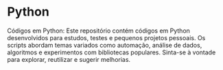 # Python
Códigos em Python: Este repositório contém códigos em Python desenvolvidos para estudos, testes e pequenos projetos pessoais. Os scripts abordam temas variados como automação, análise de dados, algoritmos e experimentos com bibliotecas populares. Sinta-se à vontade para explorar, reutilizar e sugerir melhorias.
